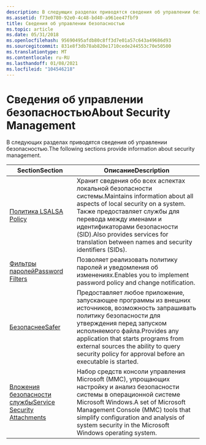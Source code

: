 ```yaml
---
description: В следующих разделах приводятся сведения об управлении безопасностью. Сектиондескриптионлса Полицимаинтаинс сведения обо всех аспектах локальной безопасности системы.
ms.assetid: f73e0780-92e0-4c48-bd40-a961ee47fbf9
title: Сведения об управлении безопасностью
ms.topic: article
ms.date: 05/31/2018
ms.openlocfilehash: 95690495afdb80c8ff3d7e01a57c643a49686d93
ms.sourcegitcommit: 831e8f3db78ab820e1710cede244553c70e50500
ms.translationtype: MT
ms.contentlocale: ru-RU
ms.lasthandoff: 01/08/2021
ms.locfileid: "104546218"
---
```

# <a name="about-security-management"></a><span data-ttu-id="19b5b-103">Сведения об управлении безопасностью</span><span class="sxs-lookup"><span data-stu-id="19b5b-103">About Security Management</span></span>

<span data-ttu-id="19b5b-104">В следующих разделах приводятся сведения об управлении безопасностью.</span><span class="sxs-lookup"><span data-stu-id="19b5b-104">The following sections provide information about security management.</span></span>



| <span data-ttu-id="19b5b-105">Section</span><span class="sxs-lookup"><span data-stu-id="19b5b-105">Section</span></span>                                                                     | <span data-ttu-id="19b5b-106">Описание</span><span class="sxs-lookup"><span data-stu-id="19b5b-106">Description</span></span>                                                                                                                                                             |
|-----------------------------------------------------------------------------|-------------------------------------------------------------------------------------------------------------------------------------------------------------------------|
| [<span data-ttu-id="19b5b-107">Политика LSA</span><span class="sxs-lookup"><span data-stu-id="19b5b-107">LSA Policy</span></span>](lsa-policy.md)<br/>                                     | <span data-ttu-id="19b5b-108">Хранит сведения обо всех аспектах локальной безопасности системы.</span><span class="sxs-lookup"><span data-stu-id="19b5b-108">Maintains information about all aspects of local security on a system.</span></span> <span data-ttu-id="19b5b-109">Также предоставляет службы для перевода между именами и идентификаторами безопасности (SID).</span><span class="sxs-lookup"><span data-stu-id="19b5b-109">Also provides services for translation between names and security identifiers (SIDs).</span></span><br/> |
| [<span data-ttu-id="19b5b-110">Фильтры паролей</span><span class="sxs-lookup"><span data-stu-id="19b5b-110">Password Filters</span></span>](password-filters.md)<br/>                         | <span data-ttu-id="19b5b-111">Позволяет реализовать политику паролей и уведомления об изменениях.</span><span class="sxs-lookup"><span data-stu-id="19b5b-111">Enables you to implement password policy and change notification.</span></span><br/>                                                                                            |
| [<span data-ttu-id="19b5b-112">Безопаснее</span><span class="sxs-lookup"><span data-stu-id="19b5b-112">Safer</span></span>](safer.md)<br/>                                               | <span data-ttu-id="19b5b-113">Предоставляет любое приложение, запускающее программы из внешних источников, возможность запрашивать политику безопасности для утверждения перед запуском исполняемого файла.</span><span class="sxs-lookup"><span data-stu-id="19b5b-113">Provides any application that starts programs from external sources the ability to query security policy for approval before an executable is started.</span></span><br/>       |
| [<span data-ttu-id="19b5b-114">Вложения безопасности службы</span><span class="sxs-lookup"><span data-stu-id="19b5b-114">Service Security Attachments</span></span>](service-security-attachments.md)<br/> | <span data-ttu-id="19b5b-115">Набор средств консоли управления Microsoft (MMC), упрощающих настройку и анализ безопасности системы в операционной системе Microsoft Windows.</span><span class="sxs-lookup"><span data-stu-id="19b5b-115">A set of Microsoft Management Console (MMC) tools that simplify configuration and analysis of system security in the Microsoft Windows operating system.</span></span><br/>     |



 

 

 




